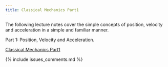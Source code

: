 ```yaml
---
title: Classical Mechanics Part1
---
```


The following lecture notes cover the simple concepts of position, velocity and
acceleration in a simple and familiar manner.

Part 1: Position, Velocity and Acceleration.

[Classical Mechanics Part1](/linked_files/2014-08-27-classical-mechanics-part1_1.pdf)

{% include issues_comments.md %}
